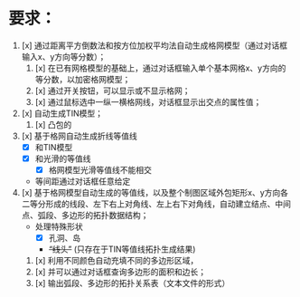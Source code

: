 # 要求：
1. [x] 通过距离平方倒数法和按方位加权平均法自动生成格网模型（通过对话框输入x、y方向等分数）；
   1. [x] 在已有网格模型的基础上，通过对话框输入单个基本网格x、y方向的等分数，以加密格网模型；
   2. [x] 通过开关按钮，可以显示或不显示格网；
   3. [x] 通过鼠标选中一纵一横格网线，对话框显示出交点的属性值；
2. [x] 自动生成TIN模型；
   1. [x] 凸包的
3. [x] 基于格网自动生成折线等值线
   * [x] 和TIN模型
   * [x] 和光滑的等值线
      * [x] 格网模型光滑等值线不能相交
   * 等间距通过对话框任意给定
4. [x] 基于格网模型自动生成的等值线，以及整个制图区域外包矩形x、y方向各二等分形成的线段、左下右上对角线、左上右下对角线，自动建立结点、中间点、弧段、多边形的拓扑数据结构；
   * 处理特殊形状
      * [x] 孔洞、岛
      * ~~“线头”~~ (只存在于TIN等值线拓扑生成结果)
   1. [x] 利用不同颜色自动充填不同的多边形区域，
   1. [x] 并可以通过对话框查询多边形的面积和边长；
   1. [x] 输出弧段、多边形的拓扑关系表（文本文件的形式）
